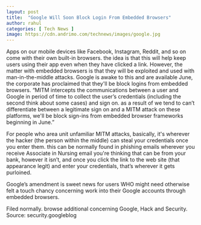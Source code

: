 ```yaml
---
layout: post
title:  "Google Will Soon Block Login From Embedded Browsers"
author: rahul
categories: [ Tech News ]
image: https://cdn.andrimo.com/technews/images/google.jpg
---
```


Apps on our mobile devices like Facebook, Instagram, Reddit, and so on come with their own built-in browsers. the idea is that this will help keep users using their app even when they have clicked a link. However, the matter with embedded browsers is that they will be exploited and used with man-in-the-middle attacks.
Google is awake to this and are available June, the corporate has proclaimed that they'll be block logins from embedded browsers. “MITM intercepts the communications between a user and Google in period of time to collect the user’s credentials (including the second think about some cases) and sign on. as a result of we tend to can’t differentiate between a legitimate sign on and a MITM attack on these platforms, we'll be block sign-ins from embedded browser frameworks beginning in June.”

For people who area unit unfamiliar MITM attacks, basically, it's wherever the hacker (the person within the middle) can steal your credentials once you enter them. this can be normally found in phishing emails wherever you receive Associate in Nursing email you're thinking that can be from your bank, however it isn’t, and once you click the link to the web site (that appearance legit) and enter your credentials, that’s wherever it gets purloined.

Google’s amendment is sweet news for users WHO might need otherwise felt a touch chancy concerning work into their Google accounts through embedded browsers.

Filed normally. browse additional concerning Google, Hack and Security. Source: security.googleblog
